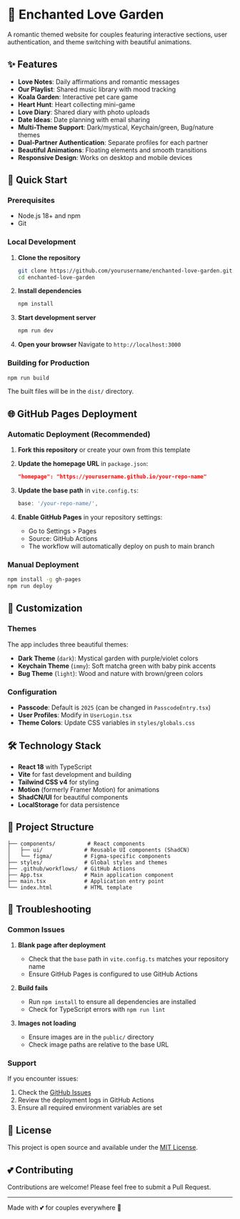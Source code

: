 # 🌹 Enchanted Love Garden

A romantic themed website for couples featuring interactive sections, user authentication, and theme switching with beautiful animations.

## ✨ Features

- **Love Notes**: Daily affirmations and romantic messages
- **Our Playlist**: Shared music library with mood tracking
- **Koala Garden**: Interactive pet care game
- **Heart Hunt**: Heart collecting mini-game
- **Love Diary**: Shared diary with photo uploads
- **Date Ideas**: Date planning with email sharing
- **Multi-Theme Support**: Dark/mystical, Keychain/green, Bug/nature themes
- **Dual-Partner Authentication**: Separate profiles for each partner
- **Beautiful Animations**: Floating elements and smooth transitions
- **Responsive Design**: Works on desktop and mobile devices

## 🚀 Quick Start

### Prerequisites

- Node.js 18+ and npm
- Git

### Local Development

1. **Clone the repository**
   ```bash
   git clone https://github.com/yourusername/enchanted-love-garden.git
   cd enchanted-love-garden
   ```

2. **Install dependencies**
   ```bash
   npm install
   ```

3. **Start development server**
   ```bash
   npm run dev
   ```

4. **Open your browser**
   Navigate to `http://localhost:3000`

### Building for Production

```bash
npm run build
```

The built files will be in the `dist/` directory.

## 🌐 GitHub Pages Deployment

### Automatic Deployment (Recommended)

1. **Fork this repository** or create your own from this template

2. **Update the homepage URL** in `package.json`:
   ```json
   "homepage": "https://yourusername.github.io/your-repo-name"
   ```

3. **Update the base path** in `vite.config.ts`:
   ```typescript
   base: '/your-repo-name/',
   ```

4. **Enable GitHub Pages** in your repository settings:
   - Go to Settings > Pages
   - Source: GitHub Actions
   - The workflow will automatically deploy on push to main branch

### Manual Deployment

```bash
npm install -g gh-pages
npm run deploy
```

## 🎨 Customization

### Themes

The app includes three beautiful themes:

- **Dark Theme** (`dark`): Mystical garden with purple/violet colors
- **Keychain Theme** (`immy`): Soft matcha green with baby pink accents
- **Bug Theme** (`light`): Wood and nature with brown/green colors

### Configuration

- **Passcode**: Default is `2025` (can be changed in `PasscodeEntry.tsx`)
- **User Profiles**: Modify in `UserLogin.tsx`
- **Theme Colors**: Update CSS variables in `styles/globals.css`

## 🛠 Technology Stack

- **React 18** with TypeScript
- **Vite** for fast development and building
- **Tailwind CSS v4** for styling
- **Motion** (formerly Framer Motion) for animations
- **ShadCN/UI** for beautiful components
- **LocalStorage** for data persistence

## 📁 Project Structure

```
├── components/          # React components
│   ├── ui/             # Reusable UI components (ShadCN)
│   └── figma/          # Figma-specific components
├── styles/             # Global styles and themes
├── .github/workflows/  # GitHub Actions
├── App.tsx             # Main application component
├── main.tsx            # Application entry point
└── index.html          # HTML template
```

## 🐛 Troubleshooting

### Common Issues

1. **Blank page after deployment**
   - Check that the `base` path in `vite.config.ts` matches your repository name
   - Ensure GitHub Pages is configured to use GitHub Actions

2. **Build fails**
   - Run `npm install` to ensure all dependencies are installed
   - Check for TypeScript errors with `npm run lint`

3. **Images not loading**
   - Ensure images are in the `public/` directory
   - Check image paths are relative to the base URL

### Support

If you encounter issues:

1. Check the [GitHub Issues](https://github.com/yourusername/enchanted-love-garden/issues)
2. Review the deployment logs in GitHub Actions
3. Ensure all required environment variables are set

## 📄 License

This project is open source and available under the [MIT License](LICENSE).

## 💕 Contributing

Contributions are welcome! Please feel free to submit a Pull Request.

---

Made with 💕 for couples everywhere 🌹